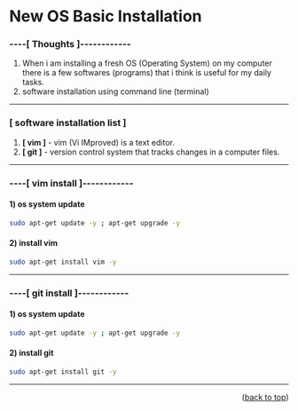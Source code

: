 <a name="topage"></a>

# New OS Basic Installation

### ----[ Thoughts ]------------

  1. When i am installing a fresh OS (Operating System) on my computer there is a few softwares (programs) that i think is useful for my daily tasks.
  2. software installation using command line (terminal)

----

### [ software installation list ]
1. **[ vim ]** - vim (Vi IMproved) is a text editor.
2. **[ git ]** - version control system that tracks changes in a computer files.

----

### ----[ vim install ]------------

#### 1) os system update
  ```sh
sudo apt-get update -y ; apt-get upgrade -y
```

#### 2) install vim
  ```sh
sudo apt-get install vim -y
```

----
### ----[ git install ]------------

#### 1) os system update
  ```sh
sudo apt-get update -y ; apt-get upgrade -y
```

#### 2) install git
  ```sh
sudo apt-get install git -y
```
---

<p align="right">(<a href="#topage">back to top</a>)</p>
<br/>
<br/>
